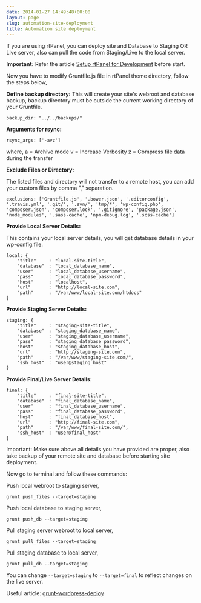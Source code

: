 ```yaml
---
date: 2014-01-27 14:49:48+00:00
layout: page
slug: automation-site-deployment
title: Automation site deployment
---
```


If you are using rtPanel, you can deploy site and Database to Staging OR Live server, also can pull the code from Staging/Live to the local server.


**Important:** Refer the article [Setup rtPanel for Development](http://docs.rtcamp.com/rtpanel/developer/setup-rtpanel-development/) before start.


Now you have to modify Gruntfile.js file in rtPanel theme directory, follow the steps below,

**Define backup directory:**
This will create your site's webroot and database backup, backup directory must be outside the current working directory of your Gruntfile.

    
    backup_dir: "../../backups/"


**Arguments for rsync:**

    
    rsync_args: ['-avz']


where,
a = Archive mode
v = Increase Verbosity
z = Compress file data during the transfer

**Exclude Files or Directory:**

The listed files and directory will not transfer to a remote host, you can add your custom files by comma "," separation.

    
    exclusions: ['Gruntfile.js', '.bower.json', '.editorconfig', '.travis.yml', '.git/', '.svn/', 'tmp/*', 'wp-config.php', 'composer.json', 'composer.lock', '.gitignore', 'package.json', 'node_modules', '.sass-cache', 'npm-debug.log', '.scss-cache']


**Provide Local Server Details:**

This contains your local server details, you will get database details in your wp-config.file.

    
    local: {
    	"title"		: "local-site-title",
    	"database"	: "local_database_name",
    	"user"		: "local_database_username",
    	"pass"		: "local_database_password",
    	"host"		: "localhost",
    	"url"		: "http://local-site.com",
    	"path"		: "/var/www/local-site.com/htdocs"
    }


**Provide Staging Server Details:**

    
    staging: {
    	"title"		: "staging-site-title",
    	"database"	: "staging_database_name",
    	"user"		: "staging_database_username",
    	"pass"		: "staging_database_password",
    	"host"		: "staging_database_host",
    	"url"		: "http://staging-site.com",
    	"path"		: "/var/www/staging-site.com/",
    	"ssh_host"	: "user@staging_host"
    }


**Provide Final/Live Server Details:**

    
    final: {
    	"title"		: "final-site-title",
    	"database"	: "final_database_name",
    	"user"		: "final_database_username",
    	"pass"		: "final_database_password",
    	"host"		: "final_database_host",
    	"url"		: "http://final-site.com",
    	"path"		: "/var/www/final-site.com/",
    	"ssh_host"	: "user@final_host"
    }




Important: Make sure above all details you have provided are proper, also take backup of your remote site and database before starting site deployment.


Now go to terminal and follow these commands:

Push local webroot to staging server,

    
    grunt push_files --target=staging


Push local database to staging server,

    
    grunt push_db --target=staging


Pull staging server webroot to local server,

    
    grunt pull_files --target=staging


Pull staging database to local server,

    
    grunt pull_db --target=staging



You can change `--target=staging` to `--target=final` to reflect changes on the live server.

Useful article: [grunt-wordpress-deploy](https://npmjs.org/package/grunt-wordpress-deploy)
